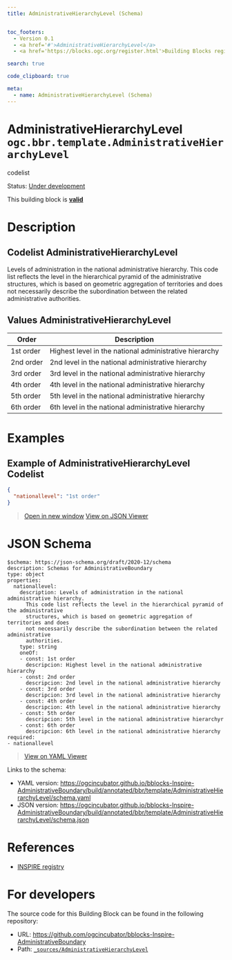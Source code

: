 ```yaml
---
title: AdministrativeHierarchyLevel (Schema)


toc_footers:
  - Version 0.1
  - <a href='#'>AdministrativeHierarchyLevel</a>
  - <a href='https://blocks.ogc.org/register.html'>Building Blocks register</a>

search: true

code_clipboard: true

meta:
  - name: AdministrativeHierarchyLevel (Schema)
---
```



# AdministrativeHierarchyLevel `ogc.bbr.template.AdministrativeHierarchyLevel`

codelist

<p class="status">
    <span data-rainbow-uri="http://www.opengis.net/def/status">Status</span>:
    <a href="http://www.opengis.net/def/status/under-development" target="_blank" data-rainbow-uri>Under development</a>
</p>

<aside class="success">
This building block is <strong><a href="https://github.com/ogcincubator/bblocks-Inspire-AdministrativeBoundary/blob/main/build/tests/bbr/template/AdministrativeHierarchyLevel/" target="_blank">valid</a></strong>
</aside>

# Description


## Codelist AdministrativeHierarchyLevel  

Levels of administration in the national administrative hierarchy. This code list reflects the level in the hierarchical pyramid of the administrative structures, which is based on geometric aggregation of territories and does not necessarily describe the subordination between the related administrative authorities.
## Values AdministrativeHierarchyLevel
| Order    | Description                                            |
|----------|--------------------------------------------------------|
| 1st order| Highest level in the national administrative hierarchy |
| 2nd order| 2nd level in the national administrative hierarchy     |
| 3rd order| 3rd level in the national administrative hierarchy     |
| 4th order| 4th level in the national administrative hierarchy     |
| 5th order| 5th level in the national administrative hierarchy     |
| 6th order| 6th level in the national administrative hierarchy     |

# Examples

## Example of AdministrativeHierarchyLevel Codelist



```json
{
  "nationallevel": "1st order"
}
```

<blockquote class="lang-specific json">
  <p class="example-links">
    <a target="_blank" href="https://ogcincubator.github.io/bblocks-Inspire-AdministrativeBoundary/build/tests/bbr/template/AdministrativeHierarchyLevel/example_1_1.json">Open in new window</a>
    <a target="_blank" href="https://avillar.github.io/TreedocViewer/?dataParser=json&amp;dataUrl=https%3A%2F%2Fogcincubator.github.io%2Fbblocks-Inspire-AdministrativeBoundary%2Fbuild%2Ftests%2Fbbr%2Ftemplate%2FAdministrativeHierarchyLevel%2Fexample_1_1.json&amp;expand=2&amp;option=%7B%22showTable%22%3A+false%7D">View on JSON Viewer</a></p>
</blockquote>



# JSON Schema

```yaml--schema
$schema: https://json-schema.org/draft/2020-12/schema
description: Schemas for AdministrativeBoundary
type: object
properties:
  nationallevel:
    description: Levels of administration in the national administrative hierarchy.
      This code list reflects the level in the hierarchical pyramid of the administrative
      structures, which is based on geometric aggregation of territories and does
      not necessarily describe the subordination between the related administrative
      authorities.
    type: string
    oneOf:
    - const: 1st order
      descripcion: Highest level in the national administrative hierarchy
    - const: 2nd order
      descripcion: 2nd level in the national administrative hierarchy
    - const: 3rd order
      descripcion: 3rd level in the national administrative hierarchy
    - const: 4th order
      descripcion: 4th level in the national administrative hierarchy
    - const: 5th order
      descripcion: 5th level in the national administrative hierarchyr
    - const: 6th order
      descripcion: 6th level in the national administrative hierarchy
required:
- nationallevel

```

> <a target="_blank" href="https://avillar.github.io/TreedocViewer/?dataParser=yaml&amp;dataUrl=https%3A%2F%2Fogcincubator.github.io%2Fbblocks-Inspire-AdministrativeBoundary%2Fbuild%2Fannotated%2Fbbr%2Ftemplate%2FAdministrativeHierarchyLevel%2Fschema.yaml&amp;expand=2&amp;option=%7B%22showTable%22%3A+false%7D">View on YAML Viewer</a>

Links to the schema:

* YAML version: <a href="https://ogcincubator.github.io/bblocks-Inspire-AdministrativeBoundary/build/annotated/bbr/template/AdministrativeHierarchyLevel/schema.yaml" target="_blank">https://ogcincubator.github.io/bblocks-Inspire-AdministrativeBoundary/build/annotated/bbr/template/AdministrativeHierarchyLevel/schema.yaml</a>
* JSON version: <a href="https://ogcincubator.github.io/bblocks-Inspire-AdministrativeBoundary/build/annotated/bbr/template/AdministrativeHierarchyLevel/schema.json" target="_blank">https://ogcincubator.github.io/bblocks-Inspire-AdministrativeBoundary/build/annotated/bbr/template/AdministrativeHierarchyLevel/schema.json</a>

# References

* [INSPIRE registry](https://inspire.ec.europa.eu/featureconcept/AdministrativeBoundary)

# For developers

The source code for this Building Block can be found in the following repository:

* URL: <a href="https://github.com/ogcincubator/bblocks-Inspire-AdministrativeBoundary" target="_blank">https://github.com/ogcincubator/bblocks-Inspire-AdministrativeBoundary</a>
* Path:
<code><a href="https://github.com/ogcincubator/bblocks-Inspire-AdministrativeBoundary/blob/HEAD/_sources/AdministrativeHierarchyLevel" target="_blank">_sources/AdministrativeHierarchyLevel</a></code>


